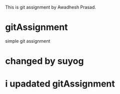 This is git assignment by Awadhesh Prasad.
# gitAssignment
simple git assignment
# changed by suyog
# i upadated gitAssignment

